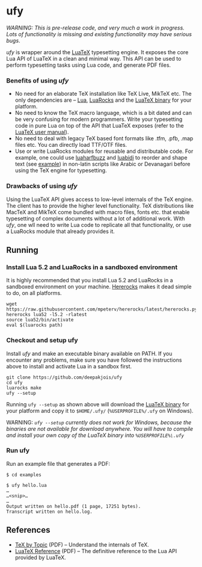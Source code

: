 # ufy

_WARNING: This is pre-release code, and very much a work in progress. Lots of functionality is missing and existing functionality may have serious bugs_.

_ufy_ is wrapper around the [LuaTeX](http://www.luatex.org/) typesetting engine. It exposes the core Lua API of LuaTeX in a clean and minimal way. This API can be used to perform typesetting tasks using Lua code, and generate PDF files.

### Benefits of using _ufy_
* No need for an elaborate TeX installation like TeX Live, MikTeX etc. The only dependencies are – [Lua], [LuaRocks] and the [LuaTeX binary] for your platform.
* No need to know the TeX macro language, which is a bit dated and can be very confusing for modern programmers. Write your typesetting code in pure Lua on top of the API that LuaTeX exposes (refer to the [LuaTeX user manual][manual]).
* No need to deal with legacy TeX based font formats like .tfm, .pfb, .map files etc. You can directly load TTF/OTF files.
* Use or write LuaRocks modules for reusable and distributable code. For example, one could use [luaharfbuzz] and [luabidi] to reorder and shape text (see [example][bidi-example]) in non-latin scripts like Arabic or Devanagari before using the TeX engine for typesetting.

[bidi-example]:https://github.com/deepakjois/ufy/blob/master/examples/bidi.lua
[Lua]:https://www.lua.org
[LuaRocks]:https://luarocks.org/
[luaharfbuzz]:https://github.com/deepakjois/luaharfbuzz
[luabidi]:https://github.com/deepakjois/luabidi
[manual]:http://www.luatex.org/svn/trunk/manual/luatex.pdf

### Drawbacks of using _ufy_
Using the LuaTeX API gives access to low-level internals of the TeX engine. The client has to provide the higher level functionality. TeX distributions like MacTeX and MikTeX come bundled with macro files, fonts etc. that enable typesetting of complex documents without a lot of additional work. With _ufy_, one wll need to write Lua code to replicate all that functionality, or use a LuaRocks module that already provides it.

## Running

### Install Lua 5.2 and LuaRocks in a sandboxed environment
It is highly recommended that you install Lua 5.2 and LuaRocks in a sandboxed environment on your machine. [Hererocks] makes it dead simple to do, on all platforms.

[Hererocks]:https://github.com/mpeterv/hererocks

```
wget https://raw.githubusercontent.com/mpeterv/hererocks/latest/hererocks.py
hererocks lua52 -l5.2 -rlatest
source lua52/bin/activate
eval $(luarocks path)
```

### Checkout and setup ufy

Install _ufy_ and make an executable binary available on PATH. If you encounter any problems, make sure you have followed the instructions above to install and activate Lua in a sandbox first.

```
git clone https://github.com/deepakjois/ufy
cd ufy
luarocks make
ufy --setup
```

Running `ufy --setup` as shown above will download the [LuaTeX binary] for your platform and copy it to `$HOME/.ufy/` (`%USERPROFILE%/.ufy` on Windows).

WARNING: _`ufy --setup` currently does not work for Windows, because the binaries are not available for download anywhere. You will have to compile and install your own copy of the LuaTeX binary into `%USERPROFILE%\.ufy`_

[LuaTeX binary]:http://www.luatex.org/download.html

### Run ufy

Run an example file that generates a PDF:

```
$ cd examples

$ ufy hello.lua
…
…<snip>…
…
Output written on hello.pdf (1 page, 17251 bytes).
Transcript written on hello.log.
```

## References

* [TeX by Topic](http://texdoc.net/texmf-dist/doc/plain/texbytopic/TeXbyTopic.pdf) (PDF) – Understand the internals of TeX.
* [LuaTeX Reference](http://www.luatex.org/svn/trunk/manual/luatex.pdf) (PDF) – The definitive reference to the Lua API provided by LuaTeX.
